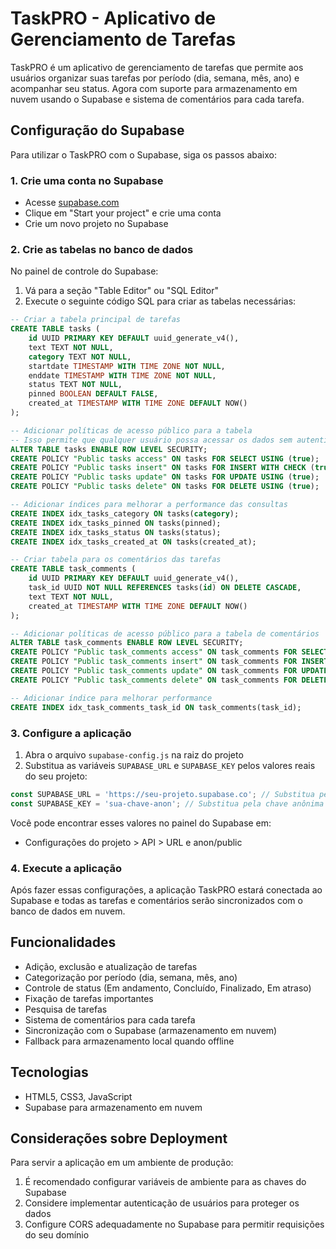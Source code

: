 # TaskPRO - Aplicativo de Gerenciamento de Tarefas

TaskPRO é um aplicativo de gerenciamento de tarefas que permite aos usuários organizar suas tarefas por período (dia, semana, mês, ano) e acompanhar seu status. Agora com suporte para armazenamento em nuvem usando o Supabase e sistema de comentários para cada tarefa.

## Configuração do Supabase

Para utilizar o TaskPRO com o Supabase, siga os passos abaixo:

### 1. Crie uma conta no Supabase

- Acesse [supabase.com](https://supabase.com/)
- Clique em "Start your project" e crie uma conta
- Crie um novo projeto no Supabase

### 2. Crie as tabelas no banco de dados

No painel de controle do Supabase:

1. Vá para a seção "Table Editor" ou "SQL Editor"
2. Execute o seguinte código SQL para criar as tabelas necessárias:

```sql
-- Criar a tabela principal de tarefas
CREATE TABLE tasks (
    id UUID PRIMARY KEY DEFAULT uuid_generate_v4(),
    text TEXT NOT NULL,
    category TEXT NOT NULL,
    startdate TIMESTAMP WITH TIME ZONE NOT NULL,
    enddate TIMESTAMP WITH TIME ZONE NOT NULL,
    status TEXT NOT NULL,
    pinned BOOLEAN DEFAULT FALSE,
    created_at TIMESTAMP WITH TIME ZONE DEFAULT NOW()
);

-- Adicionar políticas de acesso público para a tabela
-- Isso permite que qualquer usuário possa acessar os dados sem autenticação
ALTER TABLE tasks ENABLE ROW LEVEL SECURITY;
CREATE POLICY "Public tasks access" ON tasks FOR SELECT USING (true);
CREATE POLICY "Public tasks insert" ON tasks FOR INSERT WITH CHECK (true);
CREATE POLICY "Public tasks update" ON tasks FOR UPDATE USING (true);
CREATE POLICY "Public tasks delete" ON tasks FOR DELETE USING (true);

-- Adicionar índices para melhorar a performance das consultas
CREATE INDEX idx_tasks_category ON tasks(category);
CREATE INDEX idx_tasks_pinned ON tasks(pinned);
CREATE INDEX idx_tasks_status ON tasks(status);
CREATE INDEX idx_tasks_created_at ON tasks(created_at);

-- Criar tabela para os comentários das tarefas
CREATE TABLE task_comments (
    id UUID PRIMARY KEY DEFAULT uuid_generate_v4(),
    task_id UUID NOT NULL REFERENCES tasks(id) ON DELETE CASCADE,
    text TEXT NOT NULL,
    created_at TIMESTAMP WITH TIME ZONE DEFAULT NOW()
);

-- Adicionar políticas de acesso público para a tabela de comentários
ALTER TABLE task_comments ENABLE ROW LEVEL SECURITY;
CREATE POLICY "Public task_comments access" ON task_comments FOR SELECT USING (true);
CREATE POLICY "Public task_comments insert" ON task_comments FOR INSERT WITH CHECK (true);
CREATE POLICY "Public task_comments update" ON task_comments FOR UPDATE USING (true);
CREATE POLICY "Public task_comments delete" ON task_comments FOR DELETE USING (true);

-- Adicionar índice para melhorar performance
CREATE INDEX idx_task_comments_task_id ON task_comments(task_id);
```

### 3. Configure a aplicação

1. Abra o arquivo `supabase-config.js` na raiz do projeto
2. Substitua as variáveis `SUPABASE_URL` e `SUPABASE_KEY` pelos valores reais do seu projeto:

```javascript
const SUPABASE_URL = 'https://seu-projeto.supabase.co'; // Substitua pela URL do seu projeto
const SUPABASE_KEY = 'sua-chave-anon'; // Substitua pela chave anônima do seu projeto
```

Você pode encontrar esses valores no painel do Supabase em:
- Configurações do projeto > API > URL e anon/public

### 4. Execute a aplicação

Após fazer essas configurações, a aplicação TaskPRO estará conectada ao Supabase e todas as tarefas e comentários serão sincronizados com o banco de dados em nuvem.

## Funcionalidades

- Adição, exclusão e atualização de tarefas
- Categorização por período (dia, semana, mês, ano)
- Controle de status (Em andamento, Concluído, Finalizado, Em atraso)
- Fixação de tarefas importantes
- Pesquisa de tarefas
- Sistema de comentários para cada tarefa
- Sincronização com o Supabase (armazenamento em nuvem)
- Fallback para armazenamento local quando offline

## Tecnologias

- HTML5, CSS3, JavaScript
- Supabase para armazenamento em nuvem

## Considerações sobre Deployment

Para servir a aplicação em um ambiente de produção:

1. É recomendado configurar variáveis de ambiente para as chaves do Supabase
2. Considere implementar autenticação de usuários para proteger os dados
3. Configure CORS adequadamente no Supabase para permitir requisições do seu domínio 
